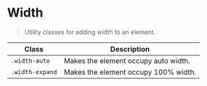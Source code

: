 # Width

> Utility classes for adding width to an element.

<table>
    <thead>
        <tr>
            <th>Class</th>
            <th>Description</th>
        </tr>
    </thead>
    <tbody>
        <tr>
            <td><code>.width-auto</code></td>
            <td>Makes the element occupy auto width.</td>
        </tr>
        <tr>
            <td><code>.width-expand</code></td>
            <td>Makes the element occupy 100% width.</td>
        </tr>
    </tbody>
</table>